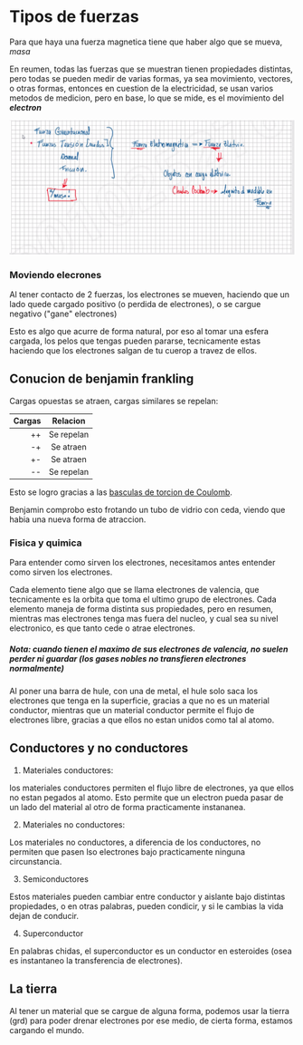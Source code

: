 # Tipos de fuerzas

Para que haya una fuerza magnetica tiene que haber algo que se mueva, *masa*

En reumen, todas las fuerzas que se muestran tienen propiedades distintas, pero todas se pueden medir de varias formas, ya sea movimiento, vectores, o otras formas, entonces en cuestion de la electricidad, se usan varios metodos de medicion, pero en base, lo que se mide, es el movimiento del ***electron***

![Imagen 1](img/ss1.png)

### Moviendo elecrones

Al tener contacto de 2 fuerzas, los electrones se mueven, haciendo que un lado quede cargado positivo (o perdida de electrones), o se cargue negativo ("gane" electrones)

Esto es algo que acurre de forma natural, por eso al tomar una esfera cargada, los pelos que tengas pueden pararse, tecnicamente estas haciendo que los electrones salgan de tu cuerop a travez de ellos.

## Conucion de benjamin frankling

Cargas opuestas se atraen, cargas similares se repelan:

Cargas|Relacion
-:|:-:
++|Se repelan
-+|Se atraen
+-|Se atraen
--|Se repelan

Esto se logro gracias a las [basculas de torcion de Coulomb](https://patentados.com/1994/bascula-de-torsion).

Benjamin comprobo esto frotando un tubo de vidrio con ceda, viendo que habia una nueva forma de atraccion.

### Fisica y quimica

Para entender como sirven los electrones, necesitamos antes entender como sirven los electrones. 

Cada elemento tiene algo que se llama electrones de valencia, que tecnicamente es la orbita que toma el ultimo grupo de electrones. Cada elemento maneja de forma distinta sus propiedades, pero en resumen, mientras mas electrones tenga mas fuera del nucleo, y cual sea su nivel electronico, es que tanto cede o atrae electrones.

##### _Nota: cuando tienen el maximo de sus electrones de valencia, no suelen perder ni guardar (los gases nobles no transfieren electrones normalmente)_

Al poner una barra de hule, con una de metal, el hule solo saca los electrones que tenga en la superficie, gracias a que no es un material conductor, mientras que un material conductor permite el flujo de electrones libre, gracias a que ellos no estan unidos como tal al atomo.

## Conductores y no conductores

1. Materiales conductores:

los materiales conductores permiten el flujo libre de electrones, ya que ellos no estan pegados al atomo. Esto permite que un electron pueda pasar de un lado del material al otro de forma practicamente instananea.

2. Materiales no conductores:

Los materiales no conductores, a diferencia de los conductores, no permiten que pasen lso electrones bajo practicamente ninguna circunstancia.

3. Semiconductores

Estos materiales pueden cambiar entre conductor y aislante bajo distintas propiedades, o en otras palabras, pueden condicir, y si le cambias la vida dejan de conducir. 

4. Superconductor

En palabras chidas, el superconductor es un conductor en esteroides (osea es instantaneo la transferencia de electrones).

## La tierra

Al tener un material que se cargue de alguna forma, podemos usar la tierra (grd) para poder drenar electrones por ese medio, de cierta forma, estamos cargando el mundo.

